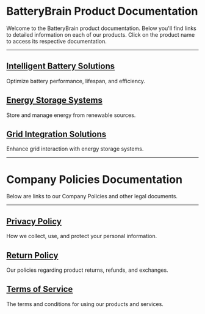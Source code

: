 # BatteryBrain Product Documentation

Welcome to the BatteryBrain product documentation. Below you'll find links to detailed information on each of our products. Click on the product name to access its respective documentation.

---

## [Intelligent Battery Solutions](products/IntelligentBatterySolutions.md)
Optimize battery performance, lifespan, and efficiency.

## [Energy Storage Systems](products/EnergyStorageSystems.md)
Store and manage energy from renewable sources.

## [Grid Integration Solutions](products/GridIntegrationSolutions.md)
Enhance grid interaction with energy storage systems.

---

# Company Policies Documentation

Below are links to our Company Policies and other legal documents.

---

## [Privacy Policy](company_policies/PrivacyPolicy.md)
How we collect, use, and protect your personal information.

## [Return Policy](company_policies/ReturnPolicy.md)
Our policies regarding product returns, refunds, and exchanges.

## [Terms of Service](company_policies/TermsOfService.md)
The terms and conditions for using our products and services.
